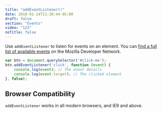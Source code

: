 ```yaml
---
title: "addEventListener()"
date: 2018-01-14T21:38:44-05:00
draft: false
section: "Events"
video: "123"
noTitle: false
---
```


Use `addEventListener` to listen for events on an element. You can [find a full list of available events](https://developer.mozilla.org/en-US/docs/Web/Events) on the Mozilla Developer Network.

```javascript
var btn = document.querySelector('#click-me');
btn.addEventListener('click', function (event) {
	console.log(event); // The event details
	console.log(event.target); // The clicked element
}, false);
```

## Browser Compatibility

`addEventListener` works in all modern browsers, and IE9 and above.